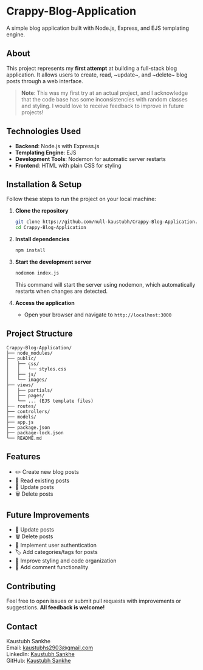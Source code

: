 # Crappy-Blog-Application

A simple blog application built with Node.js, Express, and EJS templating engine.

## About

This project represents my **first attempt** at building a full-stack blog application. It allows users to create, read, ~update~, and ~delete~ blog posts through a web interface.

> **Note**: This was my first try at an actual project, and I acknowledge that the code base has some inconsistencies with random classes and styling. I would love to receive feedback to improve in future projects!

## Technologies Used

- **Backend**: Node.js with Express.js
- **Templating Engine**: EJS
- **Development Tools**: Nodemon for automatic server restarts
- **Frontend**: HTML with plain CSS for styling

## Installation & Setup

Follow these steps to run the project on your local machine:

1. **Clone the repository**

   ```bash
   git clone https://github.com/null-kaustubh/Crappy-Blog-Application.git
   cd Crappy-Blog-Application
   ```

2. **Install dependencies**

   ```bash
   npm install
   ```

3. **Start the development server**

   ```bash
   nodemon index.js
   ```

   This command will start the server using nodemon, which automatically restarts when changes are detected.

4. **Access the application**
   - Open your browser and navigate to `http://localhost:3000`

## Project Structure

```
Crappy-Blog-Application/
├── node_modules/
├── public/
│   ├── css/
│   │   └── styles.css
│   ├── js/
│   └── images/
├── views/
│   ├── partials/
│   ├── pages/
│   └── ... (EJS template files)
├── routes/
├── controllers/
├── models/
├── app.js
├── package.json
├── package-lock.json
└── README.md
```

## Features

- ✏️ Create new blog posts
- 📖 Read existing posts
- 🔄 Update posts
- 🗑️ Delete posts

## Future Improvements

- 🔄 Update posts
- 🗑️ Delete posts
- 🔐 Implement user authentication
- 🏷️ Add categories/tags for posts
- 🎨 Improve styling and code organization
- 💬 Add comment functionality

## Contributing

Feel free to open issues or submit pull requests with improvements or suggestions. **All feedback is welcome!**

## Contact

Kaustubh Sankhe  
Email: kaustubhs2903@gmail.com  
LinkedIn: [Kaustubh Sankhe](https://www.linkedin.com/in/kaustubhsankhe/)  
GitHub: [Kaustubh Sankhe](https://github.com/null-kaustubh)

